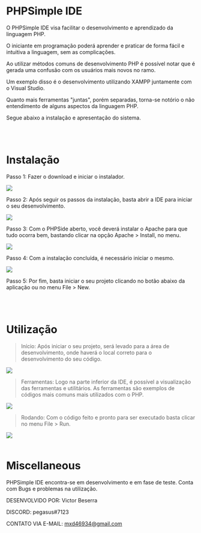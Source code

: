 # PHPSimple IDE

O PHPSimple IDE visa facilitar o desenvolvimento e aprendizado da linguagem PHP.

O iniciante em programação poderá aprender e praticar de forma fácil e intuitiva a linguagem, sem as complicações.

Ao utilizar métodos comuns de desenvolvimento PHP é possível notar que é gerada uma confusão com os usuários mais novos no ramo.

Um exemplo disso é o desenvolvimento utilizando XAMPP juntamente com o Visual Studio.

Quanto mais ferramentas "juntas", porém separadas, torna-se notório o não entendimento de alguns aspectos da linguagem PHP.

Segue abaixo a instalação e apresentação do sistema.

<br>
<br>

<h1>Instalação</h1>

Passo 1: Fazer o download e iniciar o instalador.

<img src="https://user-images.githubusercontent.com/58988379/175021604-01e27961-e45f-44d5-acfe-7898a9073c8a.png">

<br>

Passo 2: Após seguir os passos da instalação, basta abrir a IDE para iniciar o seu desenvolvimento.

<img src="https://user-images.githubusercontent.com/58988379/175021956-1337e349-031d-435e-af79-41cee43deadf.png">

<br>

Passo 3: Com o PHPSide aberto, você deverá instalar o Apache para que tudo ocorra bem, bastando clicar na opção Apache > Install, no menu.

<img src="https://user-images.githubusercontent.com/58988379/175022302-0356feec-9d0c-49b6-87ff-0a384820094f.png">

<br>

Passo 4: Com a instalação concluída, é necessário iniciar o mesmo.

<img src="https://user-images.githubusercontent.com/58988379/175022494-adaf1372-9106-4db9-b1fc-b50d538130ef.png">

<br>

Passo 5: Por fim, basta iniciar o seu projeto clicando no botão abaixo da aplicação ou no menu File > New.

<br>
<br>

<h1>Utilização</h1>

> Início: Após iniciar o seu projeto, será levado para a área de desenvolvimento, onde haverá o local correto para o desenvolvimento do seu código.

<img src="https://user-images.githubusercontent.com/58988379/175022941-16ea81ff-44de-46e2-bf41-b0b07251b1d8.png">

<br>

> Ferramentas: Logo na parte inferior da IDE, é possível a visualização das ferramentas e utilitários. As ferramentas são exemplos de códigos mais comuns mais utilizados com o PHP.

<img src="https://user-images.githubusercontent.com/58988379/175023720-9a285064-4f5c-480e-a95f-eb22fab140db.png">

<br>

> Rodando: Com o código feito e pronto para ser executado basta clicar no menu File > Run.

<img src="https://user-images.githubusercontent.com/58988379/175030186-71aeeadb-88cb-4c5d-bd07-49c5d7fc909e.png">

<br>
<br>

# Miscellaneous

PHPSimple IDE encontra-se em desenvolvimento e em fase de teste. Conta com Bugs e problemas na utilização.

DESENVOLVIDO POR: Victor Beserra

DISCORD: pegasus#7123

CONTATO VIA E-MAIL: mxd46934@gmail.com


